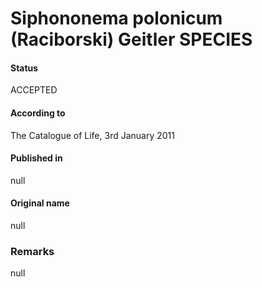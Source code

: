 # Siphononema polonicum (Raciborski) Geitler SPECIES

#### Status
ACCEPTED

#### According to
The Catalogue of Life, 3rd January 2011

#### Published in
null

#### Original name
null

### Remarks
null